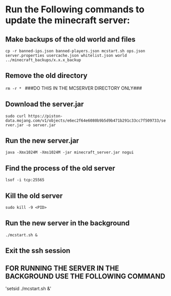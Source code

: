 # Run the Following commands to update the minecraft server:

## Make backups of the old world and files
`cp -r banned-ips.json banned-players.json mcstart.sh ops.json server.properties usercache.json whitelist.json world ../minecraft_backups/x.x.x_backup`


## Remove the old directory
`rm -r * `    ###DO THIS IN THE MCSERVER DIRECTORY ONLY###

## Download the server.jar
`sudo curl https://piston-data.mojang.com/v1/objects/e6ec2f64e6080b9b5d9b471b291c33cc7f509733/server.jar -o server.jar`

## Run the new server.jar
`java -Xmx1024M -Xms1024M -jar minecraft_server.jar nogui`


## Find the process of the old server

`lsof -i tcp:25565`


## Kill the old server

`sudo kill -9 <PID>`

## Run the new server in the background
`./mcstart.sh &`

## Exit the ssh session

## FOR RUNNING THE SERVER IN THE BACKGROUND USE THE FOLLOWING COMMAND
'setsid ./mcstart.sh &'

